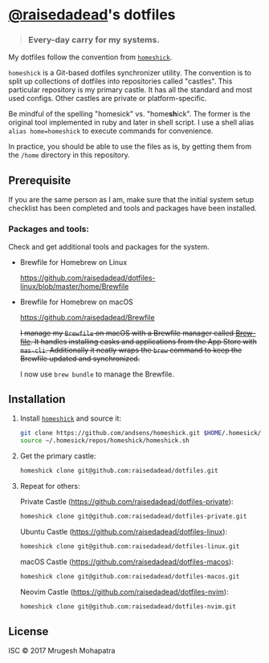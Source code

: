 # [@raisedadead](https://github.com/raisedadead)'s dotfiles

> ### Every-day carry for my systems.

My dotfiles follow the convention from
[`homeshick`](https://github.com/andsens/homeshick).

`homeshick` is a Git-based dotfiles synchronizer utility. The convention is to
split up collections of dotfiles into repositories called "castles". This
particular repository is my primary castle. It has all the standard and most
used configs. Other castles are private or platform-specific.

Be mindful of the spelling "homesick" vs. "home**sh**ick". The former is the
original tool implemented in ruby and later in shell script. I use a shell alias
`alias home=homeshick` to execute commands for convenience.

In practice, you should be able to use the files as is, by getting them from the
`/home` directory in this repository.

## Prerequisite

If you are the same person as I am, make sure that the initial system setup
checklist has been completed and tools and packages have been installed.

### Packages and tools:

Check and get additional tools and packages for the system.

- Brewfile for Homebrew on Linux

  <https://github.com/raisedadead/dotfiles-linux/blob/master/home/Brewfile>

- Brewfile for Homebrew on macOS

  <https://github.com/raisedadead/Brewfile>

  ~~I manage my `Brewfile` on macOS with a Brewfile manager called
  [Brew-file](https://github.com/rcmdnk/homebrew-file). It handles installing
  casks and applications from the App Store with `mas-cli`. Additionally it
  neatly wraps the `brew` command to keep the Brewfile updated and
  synchronized.~~

  I now use `brew bundle` to manage the Brewfile.

## Installation

1. Install [`homeshick`](https://github.com/andsens/homeshick) and source it:

   ```bash
   git clone https://github.com/andsens/homeshick.git $HOME/.homesick/repos/homeshick
   source ~/.homesick/repos/homeshick/homeshick.sh
   ```

2. Get the primary castle:

   ```bash
   homeshick clone git@github.com:raisedadead/dotfiles.git
   ```

3. Repeat for others:

   Private Castle (<https://github.com/raisedadead/dotfiles-private>):

   ```bash
   homeshick clone git@github.com:raisedadead/dotfiles-private.git
   ```

   Ubuntu Castle (<https://github.com/raisedadead/dotfiles-linux>):

   ```bash
   homeshick clone git@github.com:raisedadead/dotfiles-linux.git
   ```

   macOS Castle (<https://github.com/raisedadead/dotfiles-macos>):

   ```bash
   homeshick clone git@github.com:raisedadead/dotfiles-macos.git
   ```

   Neovim Castle (<https://github.com/raisedadead/dotfiles-nvim>):

   ```bash
   homeshick clone git@github.com:raisedadead/dotfiles-nvim.git
   ```

## License

ISC © 2017 Mrugesh Mohapatra
